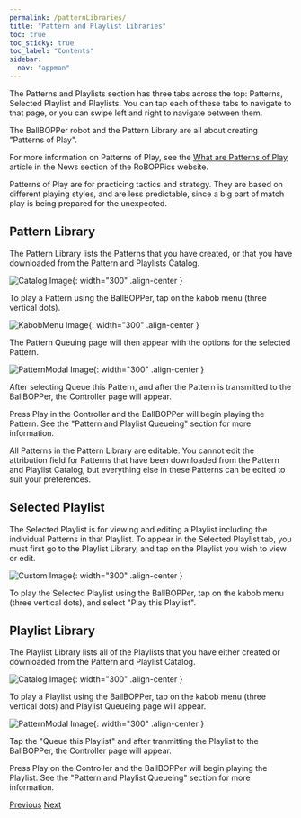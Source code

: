 ```yaml
---
permalink: /patternLibraries/
title: "Pattern and Playlist Libraries"
toc: true
toc_sticky: true
toc_label: "Contents"
sidebar:
  nav: "appman"
---
```

The Patterns and Playlists section has three tabs across the top: Patterns, Selected Playlist and Playlists. You can tap each of these tabs to navigate to that page, or you can swipe left and right to navigate between them.

The BallBOPPer robot and the Pattern Library are all about creating "Patterns of Play".

For more information on Patterns of Play, see the <a href="https://roboppics.com/blogs/news">What are Patterns of Play</a> article in the News section of the RoBOPPics website.

Patterns of Play are for practicing tactics and strategy. They are based on different playing styles, and are less predictable, since a big part of match play is being prepared for the unexpected.

## Pattern Library
The Pattern Library lists the Patterns that you have created, or that you have downloaded from the Pattern and Playlists Catalog. 

![Catalog Image](../assets/images/PatternLibrary_500.jpg){: width="300" .align-center } 

To play a Pattern using the BallBOPPer, tap on the kabob menu (three vertical dots).

![KabobMenu Image](../assets/images/KabobMenu001_500.jpg){: width="300" .align-center } 

The Pattern Queuing page will then appear with the options for the selected Pattern.

![PatternModal Image](../assets/images/PatternModal005_500.jpg){: width="300" .align-center } 

After selecting Queue this Pattern, and after the Pattern is transmitted to the BallBOPPer, the Controller page will appear. 

Press Play in the Controller and the BallBOPPer will begin playing the Pattern. See the "Pattern and Playlist Queueing" section for more information. 

All Patterns in the Pattern Library are editable. You cannot edit the attribution field for Patterns that have been downloaded from the Pattern and Playlist Catalog, but everything else in these Patterns can be edited to suit your preferences.

## Selected Playlist

The Selected Playlist is for viewing and editing a Playlist including the individual Patterns in that Playlist. To appear in the Selected Playlist tab, you must first go to the Playlist Library, and tap on the Playlist you wish to view or edit.

![Custom Image](../assets/images/SelectedPatternScreen_500.png){: width="300" .align-center } 

To play the Selected Playlist using the BallBOPPer, tap on the kabob menu (three vertical dots), and select "Play this Playlist".

## Playlist Library
The Playlist Library lists all of the Playlists that you have either created or downloaded from the Pattern and Playlist Catalog.

![Catalog Image](../assets/images/PatternLibrary_500.jpg){: width="300" .align-center } 

To play a Playlist using the BallBOPPer, tap on the kabob menu (three vertical dots) and Playlist Queueing page will appear. 

![PatternModal Image](../assets/images/PlaylistModal005_500.jpg){: width="300" .align-center } 

Tap the "Queue this Playlist" and after tranmitting the Playlist to the BallBOPPer, the Controller page will appear. 

Press Play on the Controller and the BallBOPPer will begin playing the Playlist. See the "Pattern and Playlist Queueing" section for more information. 

  <nav class="pagination">
      <a href="/BallBOPPer/appmanconnect/" class="pagination--pager" title="Login">Previous</a>
      <a href="/BallBOPPer/patternDesigner/" class="pagination--pager" title="Pattern Designer">Next</a> 
  </nav>
